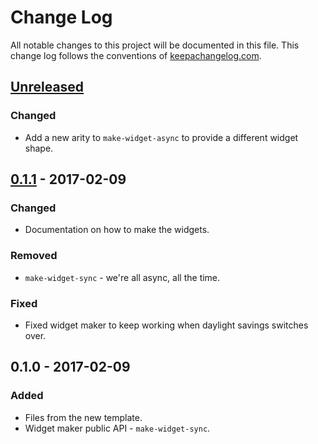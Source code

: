 # Change Log
All notable changes to this project will be documented in this file. This change log follows the conventions of [keepachangelog.com](http://keepachangelog.com/).

## [Unreleased]
### Changed
- Add a new arity to `make-widget-async` to provide a different widget shape.

## [0.1.1] - 2017-02-09
### Changed
- Documentation on how to make the widgets.

### Removed
- `make-widget-sync` - we're all async, all the time.

### Fixed
- Fixed widget maker to keep working when daylight savings switches over.

## 0.1.0 - 2017-02-09
### Added
- Files from the new template.
- Widget maker public API - `make-widget-sync`.

[Unreleased]: https://github.com/your-name/imb-deps/compare/0.1.1...HEAD
[0.1.1]: https://github.com/your-name/imb-deps/compare/0.1.0...0.1.1
